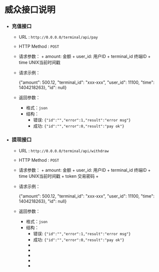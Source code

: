 # 威众接口说明

- ### 充值接口

  * URL : `http://0.0.0.0/terminal/api/pay`
  * HTTP Method : `POST`
  * 请求参数：
        + amount:     金额
        + user_id:    用户ID
        + terminal_id 终端ID
        + time        UNIX当前时间戳        
  * 请求示例：
  
    {"amount": 500.12, "terminal_id": "xxx-xxx", "user_id": 11100, "time": 1404218263}, "id": null}

  * 返回参数：
    + 格式：`json`
    + 结构：
        - 错误: `{"id":"","error":1,"result":"error msg"}`
        - 成功: `{"id":"","error":0,"result":"pay ok"}`


- ### 提现接口

  * URL : `http://0.0.0.0/terminal/api/withdraw`
  * HTTP Method : `POST`
  * 请求参数：
        + amount:     金额
        + user_id:    用户ID
        + terminal_id 终端ID
        + time        UNIX当前时间戳
        + token       交易密码
        + 
        
  * 请求示例：
  
    {"amount": 500.12, "terminal_id": "xxx-xxx", "user_id": 11100, "time": 1404218263}, "id": null}

  * 返回参数：
    + 格式：`json`
    + 结构：
        - 错误: `{"id":"","error":1,"result":"error msg"}`
        - 成功: `{"id":"","error":0,"result":"pay ok"}`
        - 
        - 
        - 
        - 
        - 
